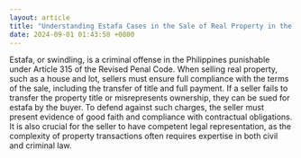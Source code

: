 ```yaml
---
layout: article
title: "Understanding Estafa Cases in the Sale of Real Property in the Philippines"
date: 2024-09-01 01:43:58 +0800
---
```


<p>Estafa, or swindling, is a criminal offense in the Philippines punishable under Article 315 of the Revised Penal Code. When selling real property, such as a house and lot, sellers must ensure full compliance with the terms of the sale, including the transfer of title and full payment. If a seller fails to transfer the property title or misrepresents ownership, they can be sued for estafa by the buyer. To defend against such charges, the seller must present evidence of good faith and compliance with contractual obligations. It is also crucial for the seller to have competent legal representation, as the complexity of property transactions often requires expertise in both civil and criminal law.</p>
